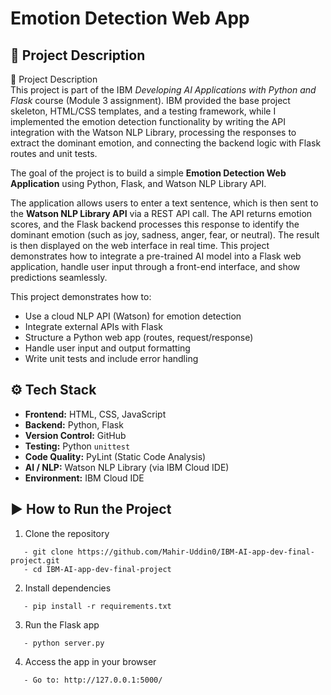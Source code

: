 # Emotion Detection Web App

## 📖 Project Description

📖 Project Description  
This project is part of the IBM *Developing AI Applications with Python and Flask* course (Module 3 assignment). IBM provided the base project skeleton, HTML/CSS templates, and a testing framework, while I implemented the emotion detection functionality by writing the API integration with the Watson NLP Library, processing the responses to extract the dominant emotion, and connecting the backend logic with Flask routes and unit tests.  
  
The goal of the project is to build a simple **Emotion Detection Web Application** using Python, Flask, and Watson NLP Library API.  

The application allows users to enter a text sentence, which is then sent to the **Watson NLP Library API** via a REST API call. The API returns emotion scores, and the Flask backend processes this response to identify the dominant emotion (such as joy, sadness, anger, fear, or neutral). The result is then displayed on the web interface in real time. This project demonstrates how to integrate a pre-trained AI model into a Flask web application, handle user input through a front-end interface, and show predictions seamlessly.

This project demonstrates how to:  
- Use a cloud NLP API (Watson) for emotion detection  
- Integrate external APIs with Flask  
- Structure a Python web app (routes, request/response)  
- Handle user input and output formatting  
- Write unit tests and include error handling

## ⚙️ Tech Stack

- **Frontend:** HTML, CSS, JavaScript  
- **Backend:** Python, Flask  
- **Version Control:** GitHub  
- **Testing:** Python `unittest`  
- **Code Quality:** PyLint (Static Code Analysis)  
- **AI / NLP:** Watson NLP Library (via IBM Cloud IDE)  
- **Environment:** IBM Cloud IDE

## ▶️ How to Run the Project  
1. Clone the repository
```
   - git clone https://github.com/Mahir-Uddin0/IBM-AI-app-dev-final-project.git 
   - cd IBM-AI-app-dev-final-project
```

2. Install dependencies
``` 
   - pip install -r requirements.txt
``` 

3. Run the Flask app
```
   - python server.py
``` 

4. Access the app in your browser
```
   - Go to: http://127.0.0.1:5000/
``` 
